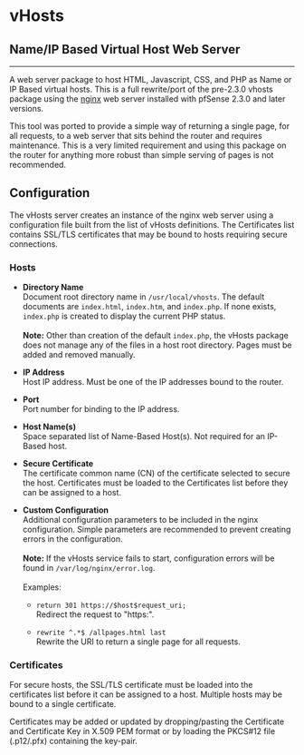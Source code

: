 # vHosts

## Name/IP Based Virtual Host Web Server
---
A web server package to host HTML, Javascript, CSS, and PHP as Name or IP Based virtual hosts. 
This is a full rewrite/port of the pre-2.3.0 vhosts package using the [nginx](https://wiki.nginx.org/)
web server installed with pfSense 2.3.0 and later versions.

This tool was ported to provide a simple way of returning a single page, for all requests, to a web server
that sits behind the router and requires maintenance. This is a very limited requirement and using 
this package on the router for anything more robust than simple serving of pages is not recommended.

## Configuration

The vHosts server creates an instance of the nginx web server using a configuration file built from the
list of vHosts definitions. The Certificates list contains SSL/TLS certificates that may be bound to hosts
requiring secure connections.

### Hosts

* **Directory Name** 
<br>Document root directory name in `/usr/local/vhosts`. The default documents are `index.html`,
`index.htm`, and `index.php`. If none exists, `index.php` is created to display the current PHP status.
<br><br>**Note:** Other than creation of the default `index.php`, the vHosts package does not manage any
of the files in a host root directory. Pages must be added and removed manually.

* **IP Address**
<br>Host IP address. Must be one of the IP addresses bound to the router.

* **Port**
<br>Port number for binding to the IP address.

* **Host Name(s)**
<br>Space separated list of Name-Based Host(s). Not required for an IP-Based host.

* **Secure Certificate**
<br>The certificate common name (CN) of the certificate selected to secure the host. Certificates must 
be loaded to the Certificates list before they can be assigned to a host.

* **Custom Configuration**
<br>Additional configuration parameters to be included in the nginx configuration. Simple parameters are
recommended to prevent creating errors in the configuration.
<br><br>**Note:** If the vHosts service fails to start, configuration errors will be found in `/var/log/nginx/error.log`.
<br><br>Examples:
  - `return 301 https://$host$request_uri;`
  <br>Redirect the request to "https:".
  
  - `rewrite ^.*$ /allpages.html last`
  <br>Rewrite the URI to return a single page for all requests.

### Certificates

For secure hosts, the SSL/TLS certificate must be loaded into the certificates list before it can be
assigned to a host. Multiple hosts may be bound to a single certificate.

Certificates may be added or updated by dropping/pasting the Certificate and Certificate Key in X.509
PEM format or by loading the PKCS#12 file (.p12/.pfx) containing the key-pair.

